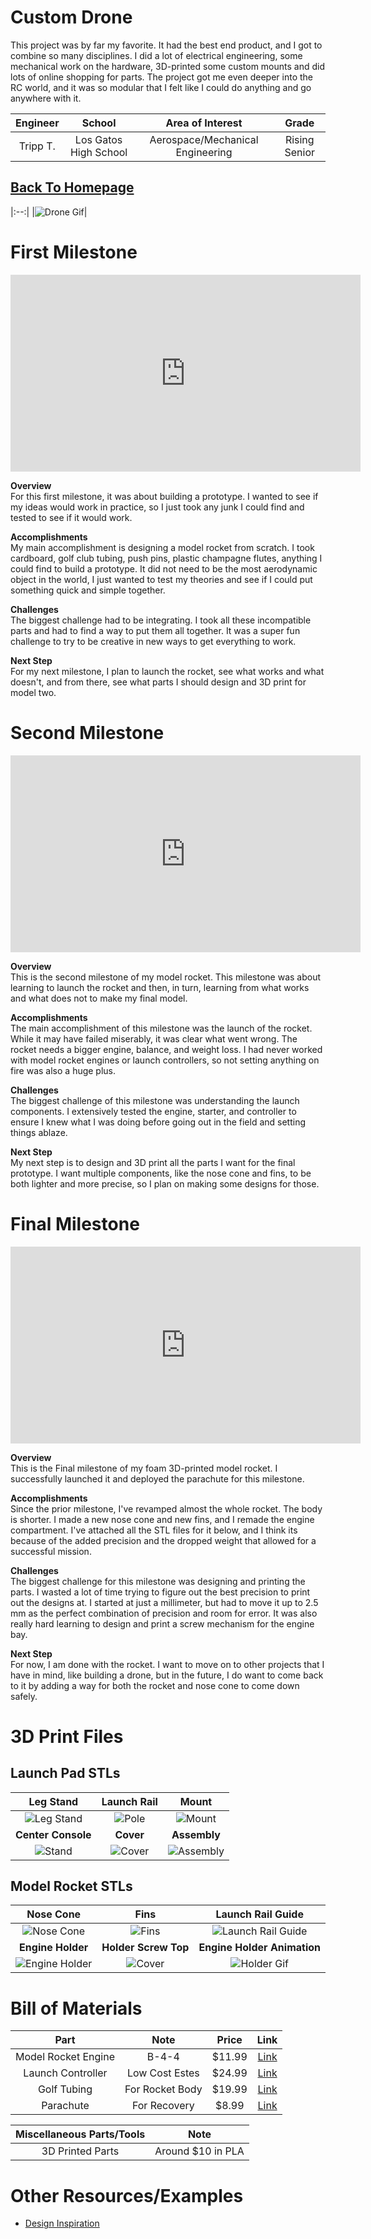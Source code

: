 # Custom Drone
This project was by far my favorite. It had the best end product, and I got to combine so many disciplines. I did a lot of electrical engineering, some mechanical work on the hardware, 3D-printed some custom mounts and did lots of online shopping for parts. The project got me even deeper into the RC world, and it was so modular that I felt like I could do anything and go anywhere with it. 

| **Engineer** | **School** | **Area of Interest** | **Grade** |
|:--:|:--:|:--:|:--:|
| Tripp T. | Los Gatos High School | Aerospace/Mechanical Engineering | Rising Senior |

## [Back To Homepage](./index.md)

|:--:|
|![Drone Gif](./images/Drone.gif)|


# First Milestone
<iframe width="560" height="315" src="https://www.youtube.com/embed/eLJ4wtRUJ0Q?si=9Z-wYppHN6apqz7H" title="YouTube video player" frameborder="0" allow="accelerometer; autoplay; clipboard-write; encrypted-media; gyroscope; picture-in-picture; web-share" referrerpolicy="strict-origin-when-cross-origin" allowfullscreen></iframe>

**Overview**\
For this first milestone, it was about building a prototype. I wanted to see if my ideas would work in practice, so I just took any junk I could find and tested to see if it would work. 

**Accomplishments**\
My main accomplishment is designing a model rocket from scratch. I took cardboard, golf club tubing, push pins, plastic champagne flutes, anything I could find to build a prototype. It did not need to be the most aerodynamic object in the world, I just wanted to test my theories and see if I could put something quick and simple together. 

**Challenges**\
The biggest challenge had to be integrating. I took all these incompatible parts and had to find a way to put them all together. It was a super fun challenge to try to be creative in new ways to get everything to work. 

**Next Step**\
For my next milestone, I plan to launch the rocket, see what works and what doesn't, and from there, see what parts I should design and 3D print for model two. 



# Second Milestone
<!---For your second milestone, explain what you've worked on since your previous milestone. You can highlight:
- Technical details of what you've accomplished and how they contribute to the final goal
- What has been surprising about the project so far
- Previous challenges you faced that you overcame
- What needs to be completed before your final milestone--> 
<iframe width="560" height="315" src="https://www.youtube.com/embed/OAdHz1ghlD0?si=6XIEqs8O4W4EaHot" title="YouTube video player" frameborder="0" allow="accelerometer; autoplay; clipboard-write; encrypted-media; gyroscope; picture-in-picture; web-share" referrerpolicy="strict-origin-when-cross-origin" allowfullscreen></iframe>

**Overview**\
This is the second milestone of my model rocket. This milestone was about learning to launch the rocket and then, in turn, learning from what works and what does not to make my final model. 

**Accomplishments**\
The main accomplishment of this milestone was the launch of the rocket. While it may have failed miserably, it was clear what went wrong. The rocket needs a bigger engine, balance, and weight loss. I had never worked with model rocket engines or launch controllers, so not setting anything on fire was also a huge plus.

**Challenges**\
The biggest challenge of this milestone was understanding the launch components. I extensively tested the engine, starter, and controller to ensure I knew what I was doing before going out in the field and setting things ablaze.

**Next Step**\
My next step is to design and 3D print all the parts I want for the final prototype. I want multiple components, like the nose cone and fins, to be both lighter and more precise, so I plan on making some designs for those. 


# Final Milestone

<iframe width="560" height="315" src="https://www.youtube.com/embed/ec7b5v9FoI8?si=OXt-W_M7n9x_Szlu" title="YouTube video player" frameborder="0" allow="accelerometer; autoplay; clipboard-write; encrypted-media; gyroscope; picture-in-picture; web-share" referrerpolicy="strict-origin-when-cross-origin" allowfullscreen></iframe>

**Overview**\
This is the Final milestone of my foam 3D-printed model rocket. I successfully launched it and deployed the parachute for this milestone. 

**Accomplishments**\
Since the prior milestone, I've revamped almost the whole rocket. The body is shorter. I made a new nose cone and new fins, and I remade the engine compartment. I've attached all the STL files for it below, and I think its because of the added precision and the dropped weight that allowed for a successful mission. 

**Challenges**\
The biggest challenge for this milestone was designing and printing the parts. I wasted a lot of time trying to figure out the best precision to print out the designs at. I started at just a millimeter, but had to move it up to 2.5 mm as the perfect combination of precision and room for error. It was also really hard learning to design and print a screw mechanism for the engine bay. 

**Next Step**\
For now, I am done with the rocket. I want to move on to other projects that I have in mind, like building a drone, but in the future, I do want to come back to it by adding a way for both the rocket and nose cone to come down safely.

# 3D Print Files

## Launch Pad STLs

|**Leg Stand**|**Launch Rail**|**Mount**|
|:--:|:--:|:--:|
|![Leg Stand](./images/LegStand.png)|![Pole](./images/Pole.png)|![Mount](./images/Mount.png)|
|**Center Console**|**Cover**|**Assembly**|
|![Stand](./images/Stand.png)|![Cover](./images/Cover.png)|![Assembly](./images/LaunchAssembly.png)|

## Model Rocket STLs

|**Nose Cone**|**Fins**|**Launch Rail Guide**|
|:--:|:--:|:--:|
|![Nose Cone](./images/NoseCone.png)|![Fins](./images/Fins.png)|![Launch Rail Guide](./images/Holder.png)|
|**Engine Holder**|**Holder Screw Top**|**Engine Holder Animation**|
|![Engine Holder](./images/EngineHolder.png)|![Cover](./images/ScrewTop.png)|![Holder Gif](./images/Engine.gif)|










# Bill of Materials

| **Part** | **Note** | **Price** | **Link** |
|:--:|:--:|:--:|:--:| 
|Model Rocket Engine|B-4-4|$11.99| <a href= "https://estesrockets.com/products/b4-4-engines"> Link </a>|
| Launch Controller | Low Cost Estes | $24.99 | <a href= "https://www.amazon.com/Estes-2230-E-Launch-Controller/dp/B0006MZKG6/ref=sr_1_1?dib=eyJ2IjoiMSJ9.pZynRK8k40zzOngTFx5Ye23KorYDbsOOKIs242or4JUbNwKRsrRk5xrBtnzAKkLaVLRpxyG4zdVom_2Bd5Uo0vsQZ09WVWXLlXz0oD7TD6ENXT3As3g34V8RrxQlGpoKgDpnaJIoSxhRqv3OAOBzCl2Ey8Pq_CBP0oHSIscMbcpv3WmtrtNuzNbtcRQ-iAYpCNFcTEstOD6co0Vp9EVzrBS0FjbDSNQkaKSDMNR5rQaEYy0KNcT0nBbAX2ADEKag5nECBybL-tskD0NLtsTcAIZfeu9m61ffPsLvgvC9k8.FUdjbPPH7V9ovpLtKm4GGI3ffvkMTEVdoWCo0qzqg&dib_tag=se&keywords=launch+controller+for+model+rockets&qid=1719594312&sr=8-1"> Link </a> |
|Golf Tubing|For Rocket Body|$19.99| <a href="https://www.amazon.com/sk=golf+tubes&crid=HUGNKQXWLLUU&sprefix=golf+tube%2Caps%2C163&ref=nb_sb_noss_1"> Link </a>|
|Parachute|For Recovery|$8.99|<a href="https://www.amazon.com/Estes-2265-15-Parachute/dp/B00A4UXATY/ref=sr_1_5?crid=1V63U10AA549L&dib=eyJ2IjoiMSJ9.Bomfzm68ELMGa0ug6PVQdctUuf75xW5w5Peg82NHoXkwXYeTNNeHHlo7E_Mjwh8yD7U-HHk3cJk90iPa_0KLz25BvWXO61TkdiSh8VKdUedg3JW6gHa9PpML4aa3o_kASNUKkFtODDT7qjkbNbLEBrhRbuKdJ-35BfNWgMIEFs8I7OxQscqoF--pdNSfmaavdXL_UM4A9lSnlLgtki4jfBWOAowQ7ecckYfXM8A2YL_LwkZamTs5U1G23yzalfBRCCBljqQSBrssDYAtFtTGvBlODXBDxo7JqX71M1TNlyM.tsX5eJwmDNW_qJo5Z4nxGWmCAbNdE3bAzy0OMi2tDP8&dib_tag=se&keywords=model+rocket+parachute&qid=1719594606&sprefix=model+rocket+para%2Caps%2C163&sr=8-5"> Link </a>|

|**Miscellaneous Parts/Tools**| **Note**|
|:--:|:--:|
|3D Printed Parts|Around $10 in PLA|



# Other Resources/Examples
- <a href="https://www.youtube.com/watch?v=r2lDXoW78u0"> Design Inspiration </a>
